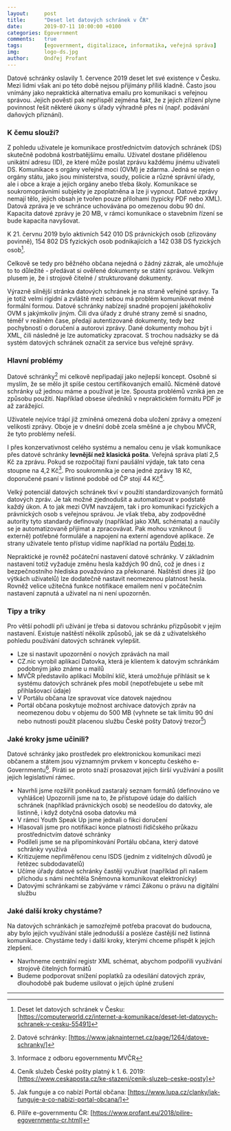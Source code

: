```yaml
---
layout:     post
title:      "Deset let datových schránek v ČR"
date:       2019-07-11 10:00:00 +0100
categories: Egovernment
comments:   true
tags:       [egovernment, digitalizace, informatika, veřejná správa]
img:        logo-ds.jpg
author:     Ondřej Profant
---
```


Datové schránky oslavily 1. července 2019 deset let své existence v Česku. Mezi lidmi však ani po této době nejsou přijímány příliš kladně. Často jsou vnímány jako nepraktická alternativa emailu pro komunikaci s veřejnou správou. Jejich pověsti pak nepřispěl zejména fakt, že z jejich zřízení plyne povinnost řešit některé úkony s úřady výhradně přes ni (např. podávání daňových přiznání).

<!--more-->

### K čemu slouží?

Z pohledu uživatele je komunikace prostřednictvím datových schránek (DS) skutečně podobná kostrbatějšímu emailu. Uživatel dostane přidělenou unikátní adresu (ID), ze které může poslat zprávu každému jinému uživateli DS. Komunikace s orgány veřejné moci (OVM) je zdarma. Jedná se nejen o orgány státu, jako jsou ministerstva, soudy, policie a různé správní úřady, ale i obce a kraje a jejich orgány anebo třeba školy. Komunikace se soukromoprávními subjekty je zpoplatněna a lze ji vypnout. Datové zprávy nemají tělo, jejich obsah je tvořen pouze přílohami (typicky PDF nebo XML). Datová zpráva je ve schránce uchovávána po omezenou dobu 90 dní. Kapacita datové zprávy je 20 MB, v rámci komunikace o stavebním řízení se bude kapacita navyšovat.

K 21. červnu 2019 bylo aktivních 542 010 DS právnických osob (zřizovány povinně), 154 802 DS fyzických osob podnikajících a 142 038 DS fyzických osob[^1].

Celkově se tedy pro běžného občana nejedná o žádný zázrak, ale umožňuje to to důležité - předávat si ověřené dokumenty se státní správou. Velkým plusem je, že i strojově čitelné / strukturované dokumenty.

Výrazně silnější stránka datových schránek je na straně veřejné správy. Ta je totiž velmi rigidní a zvláště mezi sebou má problém komunikovat méně formální formou. Datové schránky nabízejí snadné propojení jakéhokoliv OVM s jakýmkoliv jiným. Čili dva úřady z druhé strany země si snadno, téměř v reálném čase, předají autentizovaně dokumenty, tedy bez pochybností o doručení a autorovi zprávy. Dané dokumenty mohou být i XML, čili následně je lze automaticky zpracovat. S trochou nadsázky se dá systém datových schránek označit za service bus veřejné správy.

### Hlavní problémy

Datové schránky[^2] mi celkově nepřipadají jako nejlepší koncept. Osobně si myslím, že se mělo jít spíše cestou certifikovaných emailů. Nicméně datové schránky už jednou máme a používat je lze. Spousta problémů vzniká jen ze způsobu použití. Například obsese úředníků v nepraktickém formátu PDF je až zarážející. 

Uživatele nejvíce trápí již zmíněná omezená doba uložení zprávy a omezení velikosti zprávy. Oboje je v dnešní době zcela směšné a je chybou MVČR, že tyto problémy neřeší.

I přes konzervativnost celého systému a nemalou cenu je však komunikace přes datové schránky **levnější než klasická pošta**. Veřejná správa platí 2,5 Kč za zprávu. Pokud se rozpočítají fixní paušální výdaje, tak tato cena stoupne na 4,2 Kč[^3]. Pro soukromníka je cena jedné zprávy 18 Kč, doporučené psaní v listinné podobě od ČP stojí 44 Kč[^4].

Velký potenciál datových schránek tkví v použití standardizovaných formátů datových zpráv. Je tak možné zjednodušit a automatizovat v podstatě každý úkon. A to jak mezi OVM navzájem, tak i pro komunikaci fyzických a právnických osob s veřejnou správou. Je však třeba, aby zodpovědné autority tyto standardy definovaly (například jako XML schémata) a naučily se je automatizovaně přijímat a zpracovávat. Pak mohou vzniknout (i externě) potřebné formuláře a napojení na externí agendové aplikace. Ze strany uživatele tento přístup vidíme například na portálu [Podej to](https://podejto.cz).

Nepraktické je rovněž počáteční nastavení datové schránky. V základním nastavení totiž vyžaduje změnu hesla každých 90 dnů, což je dnes i z bezpečnostního hlediska považováno za překonané. Naštěstí dnes již (po výtkách uživatelů) lze dodatečně nastavit neomezenou platnost hesla. Rovněž velice užitečná funkce notifikace emailem není v počátečním nastavení zapnutá a uživatel na ni není upozorněn.

### Tipy a triky

Pro větší pohodlí při užívání je třeba si datovou schránku přizpůsobit v jejím nastavení. Existuje naštěstí několik způsobů, jak se dá z uživatelského pohledu používání datových schránek vylepšit.

* Lze si nastavit upozornění o nových zprávách na mail
* CZ.nic vyrobil aplikaci Datovka, která je klientem k datovým schránkám podobným jako známe u mailů
* MVČR představilo aplikaci Mobilní klíč, která umožňuje přihlásit se k systému datových schránek přes mobil (nepotřebujete u sebe mít přihlašovací údaje)
* V Portálu občana lze spravovat více datovek najednou
* Portál občana poskytuje možnost archivace datových zpráv na neomezenou dobu v objemu do 500 MB (vyhnete se tak limitu 90 dní nebo nutnosti použít placenou službu České pošty Datový trezor[^5])

### Jaké kroky jsme učinili?

Datové schránky jako prostředek pro elektronickou komunikaci mezi občanem a státem jsou významným prvkem v konceptu českého e-Governmentu[^6]. Piráti se proto snaží prosazovat jejich širší využívání a posílit jejich legislativní rámec.

* Navrhli jsme rozšířit poněkud zastaralý seznam formátů (definováno ve vyhlášce)
Upozornili jsme na to, že přístupové údaje do dalších schránek (například právnických osob) se neodešlou do datovky, ale listinně, i když dotyčná osoba datovku má
* V rámci Youth Speak Up jsme jednali o fikci doručení
* Hlasovali jsme pro notifikaci konce platnosti řidičského průkazu prostřednictvím datové schránky
* Podíleli jsme se na připomínkování Portálu občana, který datové schránky využívá
* Kritizujeme nepřiměřenou cenu ISDS (jedním z viditelných důvodů je řetězec subdodavatelů) 
* Učíme úřady datové schránky častěji využívat (například při našem příchodu s námi nechtěla Sněmovna komunikovat elektronicky)
* Datovými schránkami se zabýváme v rámci Zákonu o právu na digitální službu

### Jaké další kroky chystáme?

Na datových schránkách je samozřejmě potřeba pracovat do budoucna, aby bylo jejich využívání stále jednodušší a posléze častější než listinná komunikace. Chystáme tedy i další kroky, kterými chceme přispět k jejich zlepšení.

* Navrhneme centrální registr XML schémat, abychom podpořili využívání strojově čitelných formátů
* Budeme podporovat snížení poplatků za odesílání datových zpráv, dlouhodobě pak budeme usilovat o jejich úplné zrušení

---

[^1]: Deset let datových schránek v Česku: [https://computerworld.cz/internet-a-komunikace/deset-let-datovych-schranek-v-cesku-55491]

[^2]: Datové schránky: [https://www.jaknainternet.cz/page/1264/datove-schranky/]

[^3]: Informace z odboru egovernmentu MVČR

[^4]: Ceník služeb České pošty platný k 1. 6. 2019: [https://www.ceskaposta.cz/ke-stazeni/cenik-sluzeb-ceske-posty]

[^5]: Jak funguje a co nabízí Portál občana: [https://www.lupa.cz/clanky/jak-funguje-a-co-nabizi-portal-obcana/]

[^6]: Pilíře e-governmentu ČR: [https://www.profant.eu/2018/pilire-egovernmentu-cr.html]
